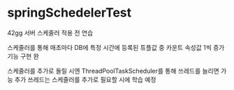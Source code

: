 # springSchedelerTest
42gg 서버 스케줄러 적용 전 연습

스케줄러를 통해 매초마다 DB에 특정 시간에 등록된 튜플값 중 카운트 속성값 1씩 증가 기능 구현 완

스케줄러를 추가로 돌릴 시엔 ThreadPoolTaskScheduler를 통해 쓰레드를 늘리면 가능
추가 쓰레드는 스케줄러를 추가로 필요할 시에 학습 예정